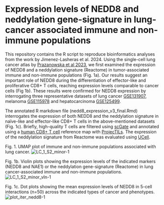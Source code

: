 # Expression levels of NEDD8 and neddylation gene-signature in lung-cancer associated immune and non-immune populations

This repository contains the R script to reproduce bioinformatics analyses from the work by Jimenez-Lasheras et al. 2024. Using the single-cell lung cancer atlas by [Prazanowska et al 2023](https://www.nature.com/articles/s41597-023-02074-6), we first examined the expression of NEDD8 and a neddylation signature (Reactome) in tumor-associated immune and non-immune populations (Fig. 1a). Our results suggest an important role of NEDD8 during the differentiation of effector-like and proliferative CD8+ T cells, reaching expression levels comparable to cancer cells (Fig 1b). These results were confirmed for NEDD8 expression by interrogating three representative datasets of lung cancer [GSE131907](https://www.ncbi.nlm.nih.gov/geo/query/acc.cgi?acc=GSE131907), melanoma [GSE115978](https://www.ncbi.nlm.nih.gov/geo/query/acc.cgi?acc=GSE115978) and hepatocarcinoma [GSE125499](https://www.ncbi.nlm.nih.gov/geo/query/acc.cgi?acc=GSE125449). 

The annotated R markdown file (nedd8_expression_v3_final.Rmd) interrogates the expression of both NEDD8 and the neddylation signature in naïve-like and effector-like CD8+ T cells in the above-mentioned datasets (Fig. 1c). Briefly, high-quality T cells are filtered using [scGate](https://github.com/carmonalab/scGate) and annotated using a [human CD8+ T cell](https://figshare.com/articles/dataset/ProjecTILs_human_reference_atlas_of_CD8_tumor-infiltrating_T_cells_CD8_TIL_version_1/23608308) reference map with [ProjecTILs](https://github.com/carmonalab/ProjecTILs). The expression of the neddylation signature from Reactome was evaluated using [UCell](https://github.com/carmonalab/UCell).

Fig. 1. UMAP plot of immune and non-immune populations associated with lung cancer.
![LC_1_S2_minor-1](https://github.com/eprieto012/nedd8_APLab/assets/98150852/791ee874-c049-476b-8ab6-0a040a1f3728)

Fig. 1b. Violin plots showing the expression levels of the indicated markers (NEDD8 and NAE1) or the neddylation gene-signature (Reactome) in lung cancer-associated immune and non-immune populations.
![LC_1_S2_minor_vln-1](https://github.com/eprieto012/nedd8_APLab/assets/98150852/aa513366-8da7-43a1-96b1-b2b4f2888ea7)

Fig. 1c. Dot plots showing the mean expression levels of NEDD8 in 5-cell interactions (n=50) across the indicated types of cancer and phenotypes.
![plot_iter_nedd8-1](https://github.com/eprieto012/nedd8_APLab/assets/98150852/b6fc65b5-81c1-4e16-b86d-b09e2571a7ab)
